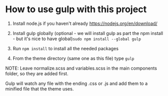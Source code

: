 # How to use gulp with this project

1. Install node.js if you haven't already
https://nodejs.org/en/download/

2. Install gulp globally (optional - we will install gulp as part
the npm install - but it's nice to have global)``sudo npm install --global gulp``

3. Run `` npm install `` to install all the needed packages

4. From the theme directory (same one as this file) type ``gulp``

NOTE: Leave normalize.scss and variables.scss in the main components 
folder, so they are added first.

Gulp will watch any file with the ending .css or .js and add them
to a minified file that the theme uses.